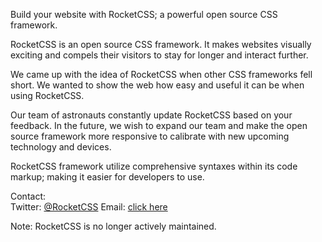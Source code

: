 Build your website with RocketCSS; a powerful open source CSS framework.

RocketCSS is an open source CSS framework. It makes websites visually exciting and compels their visitors to stay for longer and interact further.

We came up with the idea of RocketCSS when other CSS frameworks fell short. We wanted to show the web how easy and useful it can be when using RocketCSS.


Our team of astronauts constantly update RocketCSS based on your feedback. In the future, we wish to expand our team and make the open source framework more responsive to calibrate with new upcoming technology and devices.

RocketCSS framework utilize comprehensive syntaxes within its code markup; making it easier for developers to use.

Contact:<br/>
Twitter: <a href="//twitter.com/RocketCSS" target="_blank" title="Twitter">@RocketCSS</a>
Email: <a href="mailto:support@wpza.net">click here</a>

Note: RocketCSS is no longer actively maintained.
